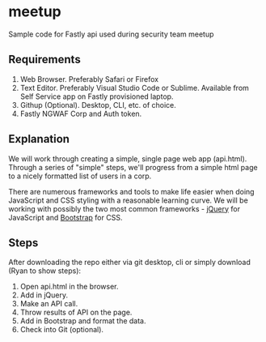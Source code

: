 # meetup
Sample code for Fastly api used during security team meetup

## Requirements

1. Web Browser. Preferably Safari or Firefox
2. Text Editor. Preferably Visual Studio Code or Sublime. Available from Self Service app on Fastly provisioned laptop.
3. Githup (Optional). Desktop, CLI, etc. of choice.
4. Fastly NGWAF Corp and Auth token.

## Explanation

We will work through creating a simple, single page web app (api.html). Through a series of "simple" steps, we'll progress from a simple html page to a nicely formatted list of users in a corp. 

There are numerous frameworks and tools to make life easier when doing JavaScript and CSS styling with a reasonable learning curve. We will be working with possibly the two most common frameworks - [jQuery](https://jquery.com) for JavaScript and [Bootstrap](https://getbootstrap.com) for CSS. 

## Steps

After downloading the repo either via git desktop, cli or simply download (Ryan to show steps):
1. Open api.html in the browser.
2. Add in jQuery.
3. Make an API call.
4. Throw results of API on the page.
5. Add in Bootstrap and format the data. 
6. Check into Git (optional).
